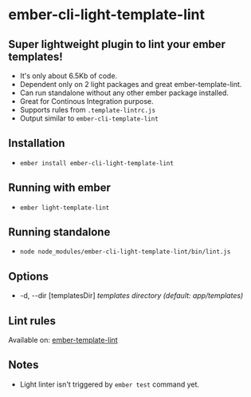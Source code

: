 # ember-cli-light-template-lint

## Super lightweight plugin to lint your ember templates!
* It's only about 6.5Kb of code.
* Dependent only on 2 light packages and great ember-template-lint.
* Can run standalone without any other ember package installed.
* Great for Continous Integration purpose.
* Supports rules from `.template-lintrc.js`
* Output similar to `ember-cli-template-lint`

## Installation

* `ember install ember-cli-light-template-lint`

## Running with ember

* `ember light-template-lint`

## Running standalone

* `node node_modules/ember-cli-light-template-lint/bin/lint.js`

## Options

* -d, --dir [templatesDir] *templates directory (default: app/templates)*

## Lint rules

Available on: [ember-template-lint](https://github.com/rwjblue/ember-template-lint)

## Notes

* Light linter isn't triggered by `ember test` command yet.
